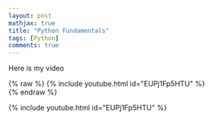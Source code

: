 ```yaml
---
layout: post
mathjax: true
title: "Python Fundamentals"
tags: [Python]
comments: true
---
```


Here is my video

{% raw %}
{% include youtube.html id="EUPj1Fp5HTU" %}  
{% endraw %}

{% include youtube.html id="EUPj1Fp5HTU" %}  
